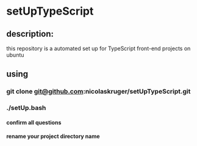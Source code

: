 # setUpTypeScript

## description:

this repository is a automated set up for TypeScript front-end projects on ubuntu

## using

### git clone git@github.com:nicolaskruger/setUpTypeScript.git

### ./setUp.bash

#### confirm all questions

#### rename your project directory name

